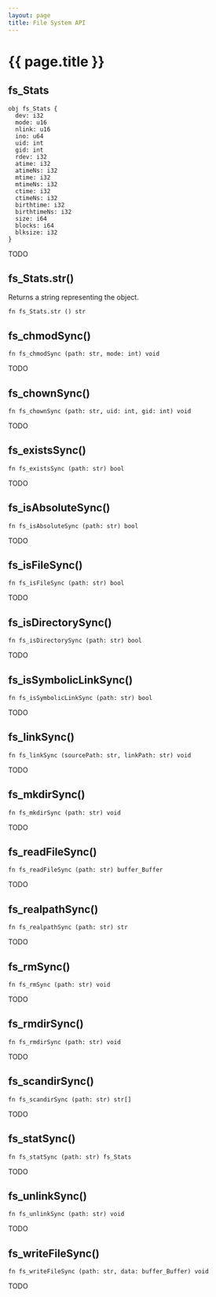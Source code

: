 ```yaml
---
layout: page
title: File System API
---
```


# {{ page.title }}

## fs_Stats
```the
obj fs_Stats {
  dev: i32
  mode: u16
  nlink: u16
  ino: u64
  uid: int
  gid: int
  rdev: i32
  atime: i32
  atimeNs: i32
  mtime: i32
  mtimeNs: i32
  ctime: i32
  ctimeNs: i32
  birthtime: i32
  birthtimeNs: i32
  size: i64
  blocks: i64
  blksize: i32
}
```

TODO

## fs_Stats.str()
Returns a string representing the object.

```the
fn fs_Stats.str () str
```

## fs_chmodSync()
```the
fn fs_chmodSync (path: str, mode: int) void
```

TODO

## fs_chownSync()
```the
fn fs_chownSync (path: str, uid: int, gid: int) void
```

TODO

## fs_existsSync()
```the
fn fs_existsSync (path: str) bool
```

TODO

## fs_isAbsoluteSync()
```the
fn fs_isAbsoluteSync (path: str) bool
```

TODO

## fs_isFileSync()
```the
fn fs_isFileSync (path: str) bool
```

TODO

## fs_isDirectorySync()
```the
fn fs_isDirectorySync (path: str) bool
```

TODO

## fs_isSymbolicLinkSync()
```the
fn fs_isSymbolicLinkSync (path: str) bool
```

TODO

## fs_linkSync()
```the
fn fs_linkSync (sourcePath: str, linkPath: str) void
```

TODO

## fs_mkdirSync()
```the
fn fs_mkdirSync (path: str) void
```

TODO

## fs_readFileSync()
```the
fn fs_readFileSync (path: str) buffer_Buffer
```

TODO

## fs_realpathSync()
```the
fn fs_realpathSync (path: str) str
```

TODO

## fs_rmSync()
```the
fn fs_rmSync (path: str) void
```

TODO

## fs_rmdirSync()
```the
fn fs_rmdirSync (path: str) void
```

TODO

## fs_scandirSync()
```the
fn fs_scandirSync (path: str) str[]
```

TODO

## fs_statSync()
```the
fn fs_statSync (path: str) fs_Stats
```

TODO

## fs_unlinkSync()
```the
fn fs_unlinkSync (path: str) void
```

TODO

## fs_writeFileSync()
```the
fn fs_writeFileSync (path: str, data: buffer_Buffer) void
```

TODO
